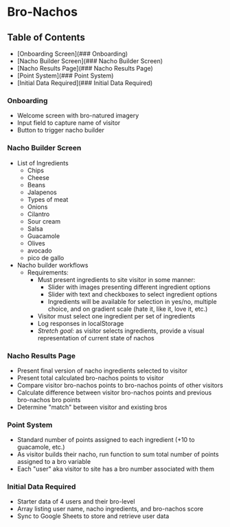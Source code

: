 # Bro-Nachos
## Table of Contents
* [Onboarding Screen](### Onboarding)
* [Nacho Builder Screen](### Nacho Builder Screen)
* [Nacho Results Page](### Nacho Results Page)
* [Point System](### Point System)
* [Initial Data Required](### Initial Data Required)

### Onboarding
* Welcome screen with bro-natured imagery
* Input field to capture name of visitor
* Button to trigger nacho builder

### Nacho Builder Screen
* List of Ingredients
  * Chips
  * Cheese
  * Beans
  * Jalapenos
  * Types of meat
  * Onions
  * Cilantro
  * Sour cream
  * Salsa
  * Guacamole
  * Olives
  * avocado
  * pico de gallo
* Nacho builder workflows
  * Requirements:
    * Must present ingredients to site visitor in some manner:
      * Slider with images presenting different ingredient options
      * Slider with text and checkboxes to select ingredient options
      * Ingredients will be available for selection in yes/no, multiple choice, and on gradient scale (hate it, like it, love it, etc.)
    * Visitor must select one ingredient per set of ingredients
    * Log responses in localStorage
    * *Stretch goal:* as visitor selects ingredients, provide a visual representation of current state of nachos

### Nacho Results Page
* Present final version of nacho ingredients selected to visitor
* Present total calculated bro-nachos points to visitor
* Compare visitor bro-nachos points to bro-nachos points of other visitors
* Calculate difference between visitor bro-nachos points and previous bro-nachos bro points
* Determine "match" between visitor and existing bros

### Point System
* Standard number of points assigned to each ingredient (+10 to guacamole, etc.)
* As visitor builds their nacho, run function to sum total number of points assigned to a bro variable
* Each "user" aka visitor to site has a bro number associated with them

### Initial Data Required
* Starter data of 4 users and their bro-level
* Array listing user name, nacho ingredients, and bro-nachos score
* Sync to Google Sheets to store and retrieve user data
